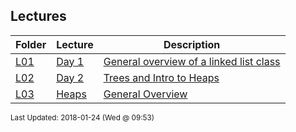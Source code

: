 ## Lectures
| Folder | Lecture | Description|
 | ------------|------------|------------|
 | [L01](./L01) | [ Day 1 ](./[L01](./L01)) | [ General overview of a linked list class](./[L01](./L01)) |
 | [L02](./L02) | [ Day 2 ](./[L02](./L02)) | [ Trees and Intro to Heaps](./[L02](./L02)) |
 | [L03](./L03) | [ Heaps ](./[L03](./L03)) | [ General Overview](./[L03](./L03)) |

<sup>Last Updated: 2018-01-24 (Wed @ 09:53)</sup>